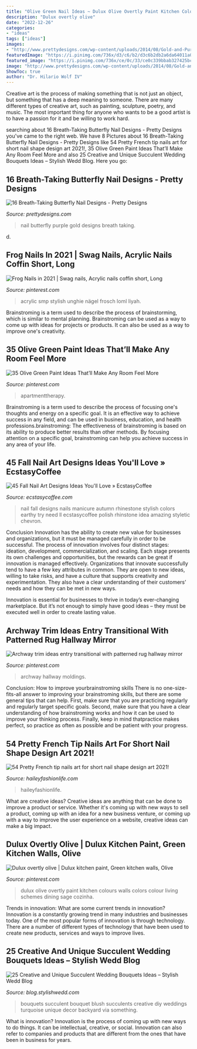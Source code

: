 ```yaml
---
title: "Olive Green Nail Ideas ~ Dulux Olive Overtly Paint Kitchen Colours Walls Colors Colour Living Schemes Dining Sage Cozinha"
description: "Dulux overtly olive"
date: "2022-12-26"
categories:
- "ideas"
tags: ["ideas"]
images:
- "http://www.prettydesigns.com/wp-content/uploads/2014/08/Gold-and-Purple-Butterfly-Nail-Design.jpg"
featuredImage: "https://i.pinimg.com/736x/d3/c6/b2/d3c6b2db2a6da64011a054f2711cf679.jpg"
featured_image: "https://i.pinimg.com/736x/ce/0c/33/ce0c339bbab327425bcbe8d05bb9b7a7.jpg"
image: "http://www.prettydesigns.com/wp-content/uploads/2014/08/Gold-and-Purple-Butterfly-Nail-Design.jpg"
ShowToc: true
author: "Dr. Hilario Wolf IV"
---
```



Creative art is the process of making something that is not just an object, but something that has a deep meaning to someone. There are many different types of creative art, such as painting, sculpture, poetry, and music. The most important thing for anyone who wants to be a good artist is to have a passion for it and be willing to work hard.

	

		
searching about 16 Breath-Taking Butterfly Nail Designs - Pretty Designs you've came to the right web. We have 8 Pictures about 16 Breath-Taking Butterfly Nail Designs - Pretty Designs like 54 Pretty French tip nails art for short nail shape design art 2021!, 35 Olive Green Paint Ideas That’ll Make Any Room Feel More and also 25 Creative and Unique Succulent Wedding Bouquets Ideas – Stylish Wedd Blog. Here you go:
		
    
## 16 Breath-Taking Butterfly Nail Designs - Pretty Designs

<img loading=lazy src="http://www.prettydesigns.com/wp-content/uploads/2014/08/Gold-and-Purple-Butterfly-Nail-Design.jpg" onerror="this.onerror=null;this.src='https://tse4.mm.bing.net/th?id=OIP.Z4qFQ7Vl_xCnPfjGEjTJcAHaK4&amp;pid=15.1';" alt="16 Breath-Taking Butterfly Nail Designs - Pretty Designs">

_Source: prettydesigns.com_

>nail butterfly purple gold designs breath taking. 

	

d.

    
## Frog Nails In 2021 | Swag Nails, Acrylic Nails Coffin Short, Long

<img loading=lazy src="https://i.pinimg.com/736x/d3/c6/b2/d3c6b2db2a6da64011a054f2711cf679.jpg" onerror="this.onerror=null;this.src='https://tse4.mm.bing.net/th?id=OIP.bCuivrn3JrEdrbZ8lE1itQHaJ3&amp;pid=15.1';" alt="Frog Nails in 2021 | Swag nails, Acrylic nails coffin short, Long">

_Source: pinterest.com_

>acrylic smp stylish unghie nägel frosch loml liyah. 

	

Brainstroming is a term used to describe the process of brainstorming, which is similar to mental planning. Brainstroming can be used as a way to come up with ideas for projects or products. It can also be used as a way to improve one's creativity.

    
## 35 Olive Green Paint Ideas That’ll Make Any Room Feel More

<img loading=lazy src="https://i.pinimg.com/736x/ce/0c/33/ce0c339bbab327425bcbe8d05bb9b7a7.jpg" onerror="this.onerror=null;this.src='https://tse4.mm.bing.net/th?id=OIP.V9Pme0ki6wcqWjrSJiXsHwHaK3&amp;pid=15.1';" alt="35 Olive Green Paint Ideas That’ll Make Any Room Feel More">

_Source: pinterest.com_

>apartmenttherapy. 

	

Brainstroming is a term used to describe the process of focusing one's thoughts and energy on a specific goal. It is an effective way to achieve success in any field, and can be used in business, education, and health professions.brainstroming: The effectiveness of brainstroming is based on its ability to produce better results than other methods. By focusing attention on a specific goal, brainstroming can help you achieve success in any area of your life.

    
## 45 Fall Nail Art Designs Ideas You&#039;ll Love » EcstasyCoffee

<img loading=lazy src="https://i0.wp.com/www.ecstasycoffee.com/wp-content/uploads/2016/10/Fall-Nail-Designs-28.jpg?resize=736%2C981" onerror="this.onerror=null;this.src='https://tse2.mm.bing.net/th?id=OIP.xgXVRctQH1Y_m-ofVlEWHwHaJ3&amp;pid=15.1';" alt="45 Fall Nail Art Designs Ideas You&#039;ll Love » EcstasyCoffee">

_Source: ecstasycoffee.com_

>nail fall designs nails manicure autumn rhinestone stylish colors earthy try need ll ecstasycoffee polish rhinstone idea amazing styletic chevron. 

	

Conclusion
Innovation has the ability to create new value for businesses and organizations, but it must be managed carefully in order to be successful. The process of innovation involves four distinct stages: ideation, development, commercialization, and scaling. Each stage presents its own challenges and opportunities, but the rewards can be great if innovation is managed effectively.
Organizations that innovate successfully tend to have a few key attributes in common. They are open to new ideas, willing to take risks, and have a culture that supports creativity and experimentation. They also have a clear understanding of their customers’ needs and how they can be met in new ways.

 Innovation is essential for businesses to thrive in today’s ever-changing marketplace. But it’s not enough to simply have good ideas – they must be executed well in order to create lasting value.

    
## Archway Trim Ideas Entry Transitional With Patterned Rug Hallway Mirror

<img loading=lazy src="https://i.pinimg.com/736x/a9/5e/70/a95e70ef36b8bfb200b4ac13903c395e--custom-cabinetry-moldings.jpg" onerror="this.onerror=null;this.src='https://tse2.mm.bing.net/th?id=OIP.90RudIAM30zJlkxaBJmllgHaLH&amp;pid=15.1';" alt="Archway trim ideas entry transitional with patterned rug hallway mirror">

_Source: pinterest.com_

>archway hallway moldings. 

	

Conclusion: How to improve yourbrainstroming skills
There is no one-size-fits-all answer to improving your brainstroming skills, but there are some general tips that can help. First, make sure that you are practicing regularly and regularly target specific goals. Second, make sure that you have a clear understanding of how brainstroming works and how it can be used to improve your thinking process. Finally, keep in mind thatpractice makes perfect, so practice as often as possible and be patient with your progress.

    
## 54 Pretty French Tip Nails Art For Short Nail Shape Design Art 2021!

<img loading=lazy src="https://haileyfashionlife.com/wp-content/uploads/2021/04/3-4-769x1154.jpg" onerror="this.onerror=null;this.src='https://tse3.mm.bing.net/th?id=OIP.NuEnDINMC7fF5EKxrNJ5iAHaLH&amp;pid=15.1';" alt="54 Pretty French tip nails art for short nail shape design art 2021!">

_Source: haileyfashionlife.com_

>haileyfashionlife. 

	

What are creative ideas?
Creative ideas are anything that can be done to improve a product or service. Whether it's coming up with new ways to sell a product, coming up with an idea for a new business venture, or coming up with a way to improve the user experience on a website, creative ideas can make a big impact.

    
## Dulux Overtly Olive | Dulux Kitchen Paint, Green Kitchen Walls, Olive

<img loading=lazy src="https://i.pinimg.com/736x/1a/06/8e/1a068e4ab931b7bfb45dbde6b22fc86d--olives.jpg" onerror="this.onerror=null;this.src='https://tse4.mm.bing.net/th?id=OIP.6q3PDjn7hy_lpfKiqKqxBwHaNK&amp;pid=15.1';" alt="Dulux overtly olive | Dulux kitchen paint, Green kitchen walls, Olive">

_Source: pinterest.com_

>dulux olive overtly paint kitchen colours walls colors colour living schemes dining sage cozinha. 

	

Trends in innovation: What are some current trends in innovation?
Innovation is a constantly growing trend in many industries and businesses today. One of the most popular forms of innovation is through technology. There are a number of different types of technology that have been used to create new products, services and ways to improve lives.

    
## 25 Creative And Unique Succulent Wedding Bouquets Ideas – Stylish Wedd Blog

<img loading=lazy src="http://blog.stylishwedd.com/wp-content/uploads/2017/04/amazing-oversized-green-and-blush-wedding-bouquets.jpg" onerror="this.onerror=null;this.src='https://tse3.mm.bing.net/th?id=OIP.a628Mz5FT77M1xZiOJ-adQHaLH&amp;pid=15.1';" alt="25 Creative and Unique Succulent Wedding Bouquets Ideas – Stylish Wedd Blog">

_Source: blog.stylishwedd.com_

>bouquets succulent bouquet blush succulents creative diy weddings turquoise unique decor backyard via something. 

	

What is innovation?
Innovation is the process of coming up with new ways to do things. It can be intellectual, creative, or social. Innovation can also refer to companies and products that are different from the ones that have been in business for years.

